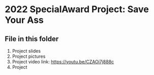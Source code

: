 # 2022 SpecialAward Project: Save Your Ass
## File in this folder
1. Project slides
2. Project pictures
3. Project video link: https://youtu.be/CZAOi7j888c
4. Project